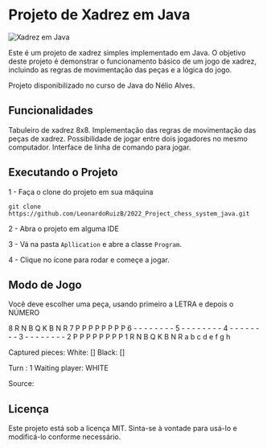 # Projeto de Xadrez em Java

![Xadrez em Java](xadrez.png)

Este é um projeto de xadrez simples implementado em Java. O objetivo deste projeto é demonstrar o funcionamento básico de um jogo de xadrez, incluindo as regras de movimentação das peças e a lógica do jogo.

Projeto disponibilizado no curso de Java do Nélio Alves.

## Funcionalidades

Tabuleiro de xadrez 8x8.
Implementação das regras de movimentação das peças de xadrez.
Possibilidade de jogar entre dois jogadores no mesmo computador.
Interface de linha de comando para jogar.

## Executando o Projeto

1 - Faça o clone do projeto em sua máquina 

`git clone https://github.com/LeonardoRuizB/2022_Project_chess_system_java.git`

2 - Abra o projeto em alguma IDE

3 - Vá na pasta `Apllication` e abre a classe `Program`.

4 - Clique no ícone para rodar e começe a jogar.

## Modo de Jogo

Você deve escolher uma peça, usando primeiro a LETRA e depois o NÚMERO

8 R N B Q K B N R 
7 P P P P P P P P 
6 - - - - - - - - 
5 - - - - - - - - 
4 - - - - - - - - 
3 - - - - - - - - 
2 P P P P P P P P 
1 R N B Q K B N R 
  a b c d e f g h

Captured pieces:
White: []
Black: []

Turn : 1
Waiting player: WHITE

Source: 

## Licença
Este projeto está sob a licença MIT. Sinta-se à vontade para usá-lo e modificá-lo conforme necessário.
